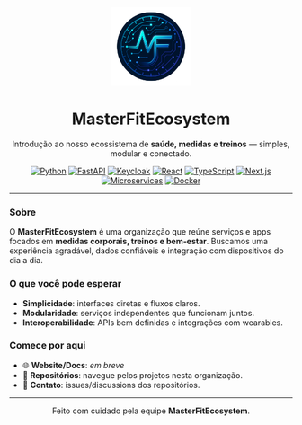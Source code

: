 <!-- Place this file at: .github/profile/README.md -->

<p align="center">
  <img src="profile/assets/masterfit-logo.png" alt="MasterFitEcosystem" width="140" />
</p>

<h1 align="center">MasterFitEcosystem</h1>
<p align="center">Introdução ao nosso ecossistema de <strong>saúde, medidas e treinos</strong> — simples, modular e conectado.</p>

<p align="center">
  <a href="#"><img alt="Python" src="https://img.shields.io/badge/Python-3.11%2B-3776AB?logo=python&logoColor=white"></a>
  <a href="#"><img alt="FastAPI" src="https://img.shields.io/badge/FastAPI-API%20first-009688?logo=fastapi&logoColor=white"></a>
  <a href="#"><img alt="Keycloak" src="https://img.shields.io/badge/Keycloak-SSO-5A2D82?logo=keycloak&logoColor=white"></a>
  <a href="#"><img alt="React" src="https://img.shields.io/badge/React-18-61DAFB?logo=react&logoColor=white&labelColor=20232A"></a>
  <a href="#"><img alt="TypeScript" src="https://img.shields.io/badge/TypeScript-5-3178C6?logo=typescript&logoColor=white"></a>
  <a href="#"><img alt="Next.js" src="https://img.shields.io/badge/Next.js-14-000000?logo=nextdotjs&logoColor=white"></a>
  <a href="#"><img alt="Microservices" src="https://img.shields.io/badge/Microservices-Design-4C1"></a>
  <a href="#"><img alt="Docker" src="https://img.shields.io/badge/Docker-Containerized-2496ED?logo=docker&logoColor=white"></a>
</p>

---

### Sobre

O **MasterFitEcosystem** é uma organização que reúne serviços e apps focados em **medidas corporais, treinos e bem‑estar**. Buscamos uma experiência agradável, dados confiáveis e integração com dispositivos do dia a dia.

### O que você pode esperar

* **Simplicidade**: interfaces diretas e fluxos claros.
* **Modularidade**: serviços independentes que funcionam juntos.
* **Interoperabilidade**: APIs bem definidas e integrações com wearables.

### Comece por aqui

* 🌐 **Website/Docs**: *em breve*
* 🧩 **Repositórios**: navegue pelos projetos nesta organização.
* 💬 **Contato**: issues/discussions dos repositórios.

---

<p align="center">Feito com cuidado pela equipe <strong>MasterFitEcosystem</strong>.</p>
